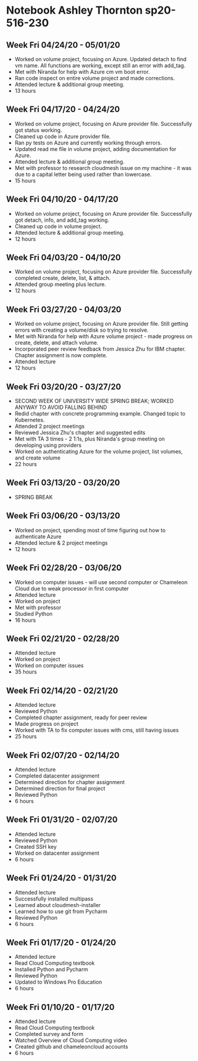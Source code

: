 # Notebook Ashley Thornton sp20-516-230

## Week Fri 04/24/20 - 05/01/20
* Worked on volume project, focusing on Azure. Updated detach to
  find vm name. All functions are working, except still an error with add_tag.
* Met with Niranda for help with Azure cm vm boot error.
* Ran code inspect on entire volume project and made corrections.
* Attended lecture & additional group meeting.
* 13 hours

## Week Fri 04/17/20 - 04/24/20
* Worked on volume project, focusing on Azure provider file. Successfully got
  status working.
* Cleaned up code in Azure provider file.
* Ran py tests on Azure and currently working through errors.
* Updated read me file in volume project, adding documentation for Azure.
* Attended lecture & additional group meeting.
* Met with professor to research cloudmesh issue on my machine - it was due
 to a capital letter being used rather than lowercase.
* 15 hours

## Week Fri 04/10/20 - 04/17/20
* Worked on volume project, focusing on Azure provider file. Successfully got
  detach, info, and add_tag working.
* Cleaned up code in volume project.
* Attended lecture & additional group meeting.
* 12 hours

## Week Fri 04/03/20 - 04/10/20
* Worked on volume project, focusing on Azure provider file. Successfully
  completed create, delete, list, & attach.
* Attended group meeting plus lecture.
* 12 hours

## Week Fri 03/27/20 - 04/03/20
* Worked on volume project, focusing on Azure provider file. Still getting
  errors with creating a volume/disk so trying to resolve.
* Met with Niranda for help with Azure volume project - made progress on
  create, delete, and attach volume.
* Incorporated peer review feedback from Jessica Zhu for IBM chapter. Chapter
  assignment is now complete.
* Attended lecture
* 12 hours

## Week Fri 03/20/20 - 03/27/20
* SECOND WEEK OF UNIVERSITY WIDE SPRING BREAK; WORKED ANYWAY TO AVOID FALLING
  BEHIND
* Redid chapter with concrete programming example. Changed topic to Kubernetes.
* Attended 2 project meetings
* Reviewed Jessica Zhu's chapter and suggested edits
* Met with TA 3 times - 2 1:1s, plus Niranda's group meeting on developing
 using providers
* Worked on authenticating Azure for the volume project, list volumes, and
 create volume
* 22 hours

## Week Fri 03/13/20 - 03/20/20
* SPRING BREAK

## Week Fri 03/06/20 - 03/13/20
* Worked on project, spending most of time figuring out how to authenticate 
  Azure
* Attended lecture & 2 project meetings
* 12 hours

## Week Fri 02/28/20 - 03/06/20
* Worked on computer issues - will use second computer or Chameleon Cloud due to 
  weak processor in first computer
* Attended lecture
* Worked on project
* Met with professor
* Studied Python
* 16 hours

## Week Fri 02/21/20 - 02/28/20
* Attended lecture
* Worked on project
* Worked on computer issues
* 35 hours

## Week Fri 02/14/20 - 02/21/20
* Attended lecture
* Reviewed Python
* Completed chapter assignment, ready for peer review
* Made progress on project
* Worked with TA to fix computer issues with cms, still having issues
* 25 hours

## Week Fri 02/07/20 - 02/14/20
* Attended lecture
* Completed datacenter assignment
* Determined direction for chapter assignment
* Determined direction for final project
* Reviewed Python
* 6 hours

## Week Fri 01/31/20 - 02/07/20
* Attended lecture
* Reviewed Python
* Created SSH key
* Worked on datacenter assignment
* 6 hours

## Week Fri 01/24/20 - 01/31/20
* Attended lecture
* Successfully installed multipass
* Learned about cloudmesh-installer
* Learned how to use git from Pycharm
* Reviewed Python
* 6 hours

## Week Fri 01/17/20 - 01/24/20
* Attended lecture
* Read Cloud Computing textbook
* Installed Python and Pycharm
* Reviewed Python
* Updated to Windows Pro Education
* 6 hours

## Week Fri 01/10/20 - 01/17/20
* Attended lecture
* Read Cloud Computing textbook
* Completed survey and form
* Watched Overview of Cloud Computing video
* Created github and chameleoncloud accounts
* 6 hours
